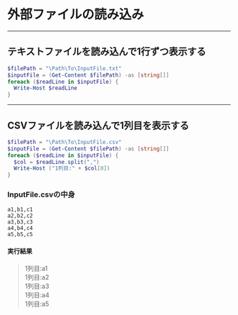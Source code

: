 # 外部ファイルの読み込み

---

## テキストファイルを読み込んで1行ずつ表示する

```PowerShell
$filePath = "\Path\To\InputFile.txt"
$inputFile = (Get-Content $filePath) -as [string[]]
foreach ($readLine in $inputFile) {
  Write-Host $readLine
}
```

---

## CSVファイルを読み込んで1列目を表示する

```PowerShell
$filePath = "\Path\To\InputFile.csv"
$inputFile = (Get-Content $filePath) -as [string[]]
foreach ($readLine in $inputFile) {
  $col = $readLine.split(",")
  Write-Host ("1列目:" + $col[0])
}
```

### InputFile.csvの中身

```csv
a1,b1,c1
a2,b2,c2
a3,b3,c3
a4,b4,c4
a5,b5,c5
```

#### 実行結果

> 1列目:a1  
  1列目:a2  
  1列目:a3  
  1列目:a4  
  1列目:a5
